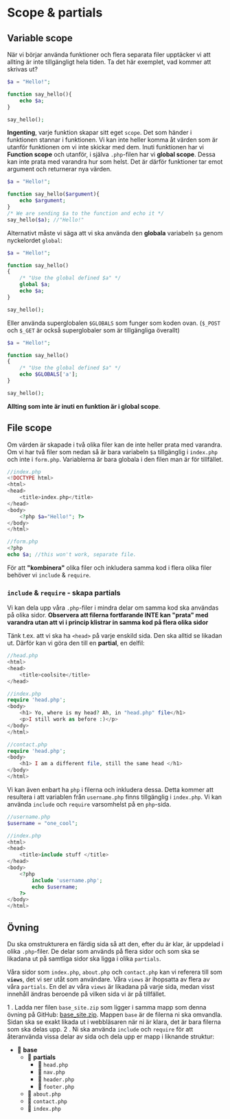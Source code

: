 # Scope & partials

## Variable scope 

När vi börjar använda funktioner och flera separata filer upptäcker vi att allting är inte tillgängligt hela tiden. Ta det här exemplet, vad kommer att skrivas ut?

```php
$a = "Hello!";

function say_hello(){
    echo $a;
}

say_hello();
```

**Ingenting**, varje funktion skapar sitt eget `scope`. Det som händer i funktionen stannar i funktionen. Vi kan inte heller komma åt värden som är utanför funktionen om vi inte skickar med dem. Inuti funktionen har vi **Function scope** och utanför, i själva `.php`-filen har vi **global scope**. Dessa kan inte prata med varandra hur som helst. Det är därför funktioner tar emot argument och returnerar nya värden.

```php
$a = "Hello!";

function say_hello($argument){
    echo $argument;
}
/* We are sending $a to the function and echo it */
say_hello($a); //"Hello!"
```


Alternativt måste vi säga att vi ska använda den **globala** variabeln `$a` genom nyckelordet `global`:

```php
$a = "Hello!";

function say_hello()
{
    /* "Use the global defined $a" */
    global $a;
    echo $a;
} 

say_hello();

```

Eller använda superglobalen `$GLOBALS` som funger som koden ovan. (`$_POST` och `$_GET` är också superglobaler som är tillgängliga överallt)

```php
$a = "Hello!";

function say_hello()
{
    /* "Use the global defined $a" */
    echo $GLOBALS['a'];
} 

say_hello();

```

**Allting som inte är inuti en funktion är i global scope**.

## File scope

Om värden är skapade i två olika filer kan de inte heller prata med varandra. Om vi har två filer som nedan så är bara variabeln `$a` tillgänglig i `index.php` och inte i `form.php`. Variablerna är bara globala i den filen man är för tillfället.

```php
//index.php
<!DOCTYPE html>
<html>
<head>
    <title>index.php</title>
</head>
<body>
    <?php $a="Hello!"; ?>
</body>
</html>
```

```php
//form.php
<?php
echo $a; //this won't work, separate file.

```

För att **"kombinera"** olika filer och inkludera samma kod i flera olika filer behöver vi `include` & `require`.

### `include` & `require` - skapa partials

Vi kan dela upp våra `.php`-filer i mindra delar om samma kod ska användas på olika sidor. **Observera att filerna fortfarande INTE kan "prata" med varandra utan att vi i princip klistrar in samma kod på flera olika sidor**

Tänk t.ex. att vi ska ha `<head>` på varje enskild sida. Den ska alltid se likadan ut. Därför kan vi göra den till en **partial**, en delfil:

```php
//head.php
<html>
<head>
    <title>coolsite</title>
</head>
```

```php
//index.php
require 'head.php';
<body>
    <h1> Yo, where is my head? Ah, in "head.php" file</h1>
    <p>I still work as before :)</p>
</body>
</html>
```

```php
//contact.php
require 'head.php';
<body>
    <h1> I am a different file, still the same head </h1>
</body>
</html>
```

Vi kan även enbart ha `php` i filerna och inkludera dessa. Detta kommer att resultera i att variablen från `username.php` finns tillgänglig i `index.php`. Vi kan använda `include` och `require` varsomhelst på en `php`-sida.

```php
//username.php
$username = "one_cool";
```

```php
//index.php
<html>
<head>
    <title>include stuff </title>
</head>
<body>
    <?php
        include 'username.php';
        echo $username;
    ?>
</body>
</html>
```


## Övning

Du ska omstrukturera en färdig sida så att den, efter du är klar, är uppdelad i olika `.php`-filer. De delar som används på flera sidor och som ska se likadana ut på samtliga sidor ska ligga i olika `partials`. 

Våra sidor som `index.php`, `about.php` och `contact.php` kan vi referera till som **`views`**, det vi ser utåt som användare. Våra `views` är ihopsatta av flera av våra `partials`. En del av våra `views` är likadana på varje sida, medan visst innehåll ändras beroende på vilken sida vi är på tillfället.

1 . Ladda ner filen `base_site.zip` som ligger i samma mapp som denna övning på GitHub: [base_site.zip](base_site.zip). Mappen `base` är de filerna ni ska omvandla. Sidan ska se exakt likada ut i webbläsaren när ni är klara, det är bara filerna som ska delas upp.
2 . Ni ska använda `include` och `require` för att återanvända vissa delar av sida och dela upp er mapp i liknande struktur:

* :open_file_folder: **base**
    * :open_file_folder: **partials**
        * :page_facing_up: `head.php` 
        * :page_facing_up: `nav.php`
        * :page_facing_up: `header.php`
        * :page_facing_up: `footer.php`      
    * :page_facing_up: `about.php`
    * :page_facing_up: `contact.php`
    * :page_facing_up: `index.php`

